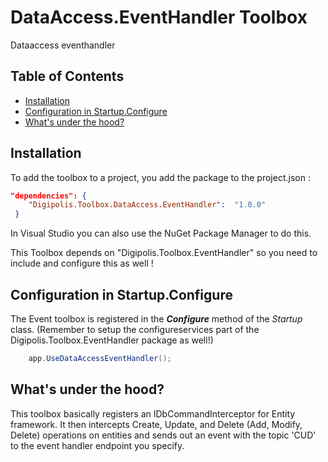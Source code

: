 # DataAccess.EventHandler Toolbox

Dataaccess eventhandler

## Table of Contents

<!-- START doctoc generated TOC please keep comment here to allow auto update -->
<!-- DON'T EDIT THIS SECTION, INSTEAD RE-RUN doctoc TO UPDATE -->


- [Installation](#installation)
- [Configuration in Startup.Configure](#configuration-in-startupconfigure)
- [What's under the hood?](#whats-under-the-hood)

<!-- END doctoc generated TOC please keep comment here to allow auto update -->

## Installation

To add the toolbox to a project, you add the package to the project.json :

``` json
"dependencies": {
    "Digipolis.Toolbox.DataAccess.EventHandler":  "1.0.0"
 }
```

In Visual Studio you can also use the NuGet Package Manager to do this.

This Toolbox depends on "Digipolis.Toolbox.EventHandler" so you need to include and configure this as well !

## Configuration in Startup.Configure

The Event toolbox is registered in the _**Configure**_ method of the *Startup* class. (Remember to setup the configureservices part of the Digipolis.Toolbox.EventHandler package as well!)

``` csharp
    app.UseDataAccessEventHandler();

```  

## What's under the hood?
This toolbox basically registers an IDbCommandInterceptor for Entity framework.
It then intercepts Create, Update, and Delete (Add, Modify, Delete) operations on entities and sends out an event with the topic 'CUD' to the event handler endpoint you specify.
